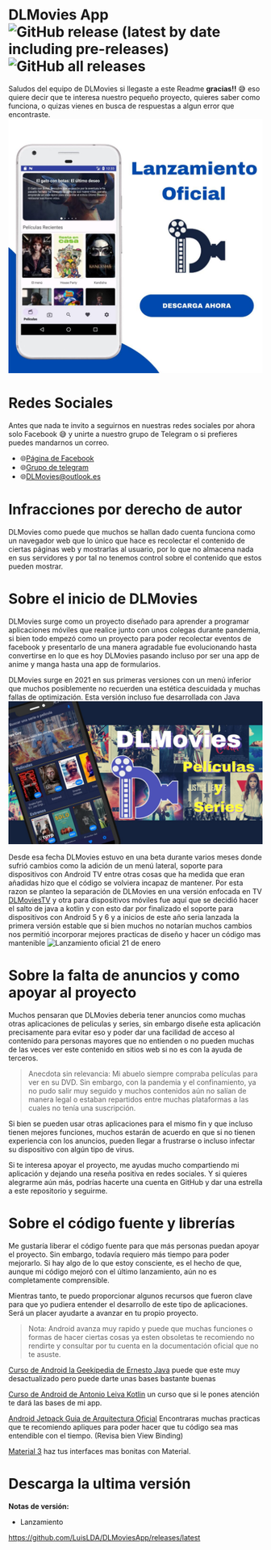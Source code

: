 # DLMovies App   ![GitHub release (latest by date including pre-releases)](https://img.shields.io/github/v/release/LuisLDA/DLMoviesApp?include_prereleases&style=for-the-badge)  ![GitHub all releases](https://img.shields.io/github/downloads/LuisLDA/DLMoviesApp/total?style=for-the-badge)


Saludos del equipo de DLMovies si llegaste a este Readme **gracias!!**  😅 eso quiere decir que te interesa nuestro pequeño proyecto, quieres saber como funciona, o quizas vienes en busca de respuestas a algun error que encontraste.
![Lanzamiento](https://github.com/LuisLDA/DLMoviesApp/blob/main/Imagenes/Lanzamiento.jpg?raw=true)

# Redes Sociales
Antes que nada te invito a seguirnos en nuestras redes sociales por ahora solo Facebook 😅 y unirte a nuestro grupo de Telegram o si prefieres puedes mandarnos un correo.
* 🌐[Página de Facebook](https://www.facebook.com/profile.php?id=100075875987375)
* 🌐[Grupo de telegram ](https://t.me/+QKzYUp13p3xiMmIx)
* 🌐[DLMovies@outlook.es](DLMovies@outlook.es)
# Infracciones por derecho de autor

DLMovies como puede que muchos se hallan dado cuenta funciona como un navegador web que lo único que hace es recolectar el contenido de ciertas páginas web y mostrarlas al usuario, por lo que no almacena nada en sus servidores y por tal no tenemos control sobre el contenido que estos pueden mostrar.
# Sobre el inicio de DLMovies

DLMovies surge como un proyecto diseñado para aprender a programar aplicaciones móviles que realice junto con unos colegas durante pandemia, si bien todo empezó como un proyecto para poder recolectar eventos de facebook y presentarlo de una manera agradable fue evolucionando hasta convertirse en lo que es hoy DLMovies pasando incluso por ser una app de anime y manga hasta una app de formularios.

DLMovies surge en 2021 en sus primeras versiones con un menú inferior que muchos posiblemente no recuerden una estética descuidada y muchas fallas de optimización. Esta versión incluso fue desarrollada con Java
![Esta versión fue presentada el 21 de octubre de 2021](https://github.com/LuisLDA/DLMoviesApp/blob/main/Imagenes/Version%20previa.jpg?raw=true)

Desde esa fecha DLMovies estuvo en una beta durante varios meses donde sufrió cambios como la adición de un menú lateral, soporte para dispositivos con Android TV entre otras cosas que ha medida que eran añadidas hizo que el código se volviera incapaz de mantener.
Por esta razon se planteo la separación de DLMovies en una versión enfocada en TV [DLMoviesTV](https://github.com/LuisLDA/DLMoviesTVApp) y otra para dispositivos móviles fue aquí que se decidió hacer el salto de java a kotlin y con esto dar por finalizado el soporte para dispositivos con Android 5 y 6 y a inicios de este año seria lanzada la primera versión estable que si bien muchos no notarían muchos cambios nos permitió incorporar mejores practicas de diseño y hacer un código mas mantenible
![Lanzamiento oficial 21 de enero](https://scontent.fuio1-1.fna.fbcdn.net/v/t39.30808-6/326356469_2181695485373208_8017439547500999491_n.jpg?_nc_cat=108&ccb=1-7&_nc_sid=730e14&_nc_eui2=AeGXZTWt_QhhTsdPR3qvSR1ppnq2C5XFVzymerYLlcVXPLago_IvmbDYPuYun64ArjHqAb5v0r5H3w6Xzoe_xK13&_nc_ohc=BHD2aXi0KIUAX_TzTcm&_nc_ht=scontent.fuio1-1.fna&oh=00_AfAcdJZpf5HUy5bBwcriOXrHnsrxXw4Z3k6ViJulwO6t9g&oe=63DCFE89)


# Sobre la falta de anuncios y como apoyar al proyecto
Muchos pensaran que DLMovies deberia tener anuncios como muchas otras aplicaciones de peliculas y series, sin embargo diseñe esta aplicación precisamente para evitar eso y poder dar una facilidad de acceso al contenido para personas mayores que no entienden o no pueden muchas de las veces ver este contenido en sitios web si no es con la ayuda de terceros.

> Anecdota sin relevancia: 
> Mi abuelo siempre compraba películas para ver en su DVD. Sin embargo, con la pandemia y el confinamiento, ya no pudo salir muy seguido y muchos contenidos aún no salían de manera legal o estaban repartidos entre muchas plataformas a las cuales no tenía una suscripción.

Si bien se pueden usar otras aplicaciones para el mismo fin y que incluso tienen mejores funciones, muchos estarán de acuerdo en que si no tienen experiencia con los anuncios, pueden llegar a frustrarse o incluso infectar su dispositivo con algún tipo de virus.

Si te interesa apoyar el proyecto, me ayudas mucho compartiendo mi aplicación y dejando una reseña positiva en redes sociales. Y si quieres alegrarme aún más, podrías hacerte una cuenta en GitHub y dar una estrella a este repositorio y seguirme.

# Sobre el código fuente y librerías

Me gustaría liberar el código fuente para que más personas puedan apoyar el proyecto. Sin embargo, todavía requiero más tiempo para poder mejorarlo. Si hay algo de lo que estoy consciente, es el hecho de que, aunque mi código mejoró con el último lanzamiento, aún no es completamente comprensible.

Mientras tanto, te puedo proporcionar algunos recursos que fueron clave para que yo pudiera entender el desarrollo de este tipo de aplicaciones. Será un placer ayudarte a avanzar en tu propio proyecto.
 

> Nota: Android avanza muy rapido y puede que muchas funciones o formas de hacer ciertas cosas ya esten obsoletas te recomiendo no rendirte y consultar por tu cuenta en la documentación oficial que no te asuste.

[Curso de Android la Geekipedia de Ernesto  Java](https://www.youtube.com/watch?v=tyx05coXixw&list=PLyvsggKtwbLX06iMtXnRGX5lyjiiMaT2y) puede que este muy desactualizado pero puede darte unas bases bastante buenas

[Curso de Android de Antonio Leiva Kotlin](https://www.youtube.com/watch?v=rZ-JATeIauo&list=PLrn69hTK5FByEfJEtLzJMEi0cKIwCVgJi) un curso que si le pones atención te dará las bases de mi app.

[Android Jetpack Guia de Arquitectura Oficial](https://developer.android.com/jetpack?gclid=Cj0KCQiA8t2eBhDeARIsAAVEga2gwMI321Q71_9J5RZS4Pr4RdKu3UgkJhbC9IA3BsHm3tR50iV8QGsaAtk3EALw_wcB&gclsrc=aw.ds&hl=es-419) Encontraras muchas practicas que te recomiendo apliques para poder hacer que tu código sea mas entendible con el tiempo. (Revisa bien View Binding)

[Material 3](https://m3.material.io/) haz tus interfaces mas bonitas con Material.

# Descarga la ultima versión
**Notas de versión:**
* Lanzamiento 

https://github.com/LuisLDA/DLMoviesApp/releases/latest

